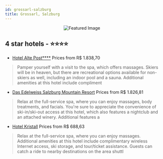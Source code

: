 ```yaml
---
id: grossarl-salzburg
title: Grossarl, Salzburg
---
```


<center><img src="https://i.travelapi.com/hotels/13000000/12490000/12484100/12484010/cbef7070_z.jpg" alt="Featured Image" /></center>


##  4 star hotels - ⭐️⭐️⭐️⭐️

-    [Hotel Alte Post****](https://us.hurb.com/hotels/grossarl/hotel-alte-post-JNP-JP061100?cmp=18055) Prices from R$ 1.838,70
   > Pamper yourself with a visit to the spa, which offers massages. Skiers will be in heaven, but there are recreational options available for non-skiers as well, including an indoor pool and a sauna. Additional amenities at this hotel include compliment
-    [Das Edelweiss Salzburg Mountain Resort](https://us.hurb.com/hotels/grossarl/das-edelweiss-salzburg-mountain-resort-JNP-JP00610B?cmp=18055) Prices from R$ 1.826,81
   > Relax at the full-service spa, where you can enjoy massages, body treatments, and facials. You're sure to appreciate the convenience of ski-in/ski-out access at this hotel, which also features a nightclub and an attached winery. Additional features a
-    [Hotel Kristall](https://us.hurb.com/hotels/grossarl/hotel-kristall-JNP-JP174438?cmp=18055) Prices from R$ 688,63
   > Relax at the full-service spa, where you can enjoy massages. Additional amenities at this hotel include complimentary wireless Internet access, ski storage, and tour/ticket assistance. Guests can catch a ride to nearby destinations on the area shuttl
